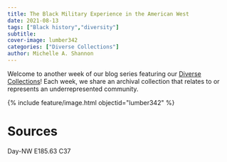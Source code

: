 ```yaml
---
title: The Black Military Experience in the American West
date: 2021-08-13
tags: ["Black history","diversity"]
subtitle: 
cover-image: lumber342
categories: ["Diverse Collections"]
author: Michelle A. Shannon
---
```


Welcome to another week of our blog series featuring our [Diverse Collections](https://harvester.lib.uidaho.edu/series/diversecollections.html)! Each week, we share an archival collection that relates to or represents an underrepresented community.

{% include feature/image.html objectid="lumber342" %}

# Sources

Day-NW E185.63 C37